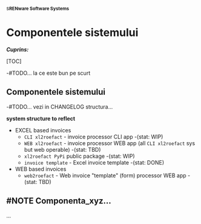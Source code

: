 s<small>**RENware Software Systems**</small>

# Componentele sistemului


***Cuprins:***

[TOC]


-#TODO... la ce este bun pe scurt


## Componentele sistemului

-#TODO... vezi in CHANGELOG structura...

<!--#NOTE-[piu 231110] the information here should be replaced with content of doc `xl2roefact/README_xl2roefact.md` -->




<!-- TODO: info preluata din CHANGELOG: -->

**system structure to reflect**

* EXCEL based invoices
    * `CLI xl2roefact` - invoice processor CLI app -(stat: WIP)
    * `WEB xl2roefact` - invoice processor WEB app (all `CLI xl2roefact` sys but web operable) -(stat: TBD)
    * `xl2roefact PyPi` public package -(stat: WIP)
    * `invoice template` - Excel invoice template -(stat: DONE)
* WEB based invoices
    * `web2roefact` - Web invoice "template" (form) processor WEB app -(stat: TBD)








## #NOTE Componenta_xyz...

...
